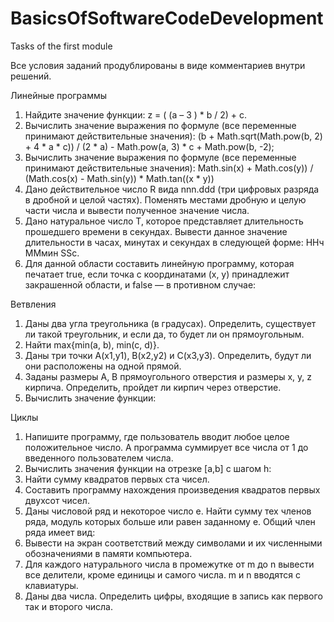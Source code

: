 # BasicsOfSoftwareCodeDevelopment
Tasks of the first module

Все условия заданий продублированы в виде комментариев внутри решений.

Линейные программы

1. Найдите значение функции: z = ( (a – 3 ) * b / 2) + c.
2. Вычислить значение выражения по формуле (все переменные принимают действительные значения):
(b + Math.sqrt(Math.pow(b, 2) + 4 * a * c)) / (2 * a) - Math.pow(a, 3) * c + Math.pow(b, -2);
3. Вычислить значение выражения по формуле (все переменные принимают действительные значения):
Math.sin(x) + Math.cos(y)) / (Math.cos(x) - Math.sin(y)) * Math.tan((x * y))
4. Дано действительное число R вида nnn.ddd (три цифровых разряда в дробной и целой частях). Поменять местами
дробную и целую части числа и вывести полученное значение числа.
5. Дано натуральное число Т, которое представляет длительность прошедшего времени в секундах. Вывести
данное значение длительности в часах, минутах и секундах в следующей форме: ННч ММмин SSc.
6. Для данной области составить линейную программу, которая печатает true, если точка с координатами (х, у)
принадлежит закрашенной области, и false — в противном случае:

Ветвления

1. Даны два угла треугольника (в градусах). Определить, существует ли такой треугольник, и если да, то будет ли
он прямоугольным.
2. Найти max{min(a, b), min(c, d)}.
3. Даны три точки А(х1,у1), В(х2,у2) и С(х3,у3). Определить, будут ли они расположены на одной прямой.
4. Заданы размеры А, В прямоугольного отверстия и размеры х, у, z кирпича. Определить, пройдет ли кирпич через
отверстие.
5. Вычислить значение функции:

Циклы

1. Напишите программу, где пользователь вводит любое целое положительное число. А программа суммирует
все числа от 1 до введенного пользователем числа.
2. Вычислить значения функции на отрезке [а,b] c шагом h:
3. Найти сумму квадратов первых ста чисел.
4. Составить программу нахождения произведения квадратов первых двухсот чисел.
5. Даны числовой ряд и некоторое число е. Найти сумму тех членов ряда, модуль которых больше или равен
заданному е. Общий член ряда имеет вид:
6. Вывести на экран соответствий между символами и их численными обозначениями в памяти компьютера.
7. Для каждого натурального числа в промежутке от m до n вывести все делители, кроме единицы и самого числа.
m и n вводятся с клавиатуры.
8. Даны два числа. Определить цифры, входящие в запись как первого так и второго числа.
